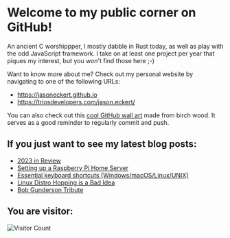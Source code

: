 # Welcome to my public corner on GitHub! 
An ancient C worshippper, I mostly dabble in Rust today, as well as play with the odd JavaScript framework.
I take on at least one project per year that piques my interest, but you won't find those here ;-)

Want to know more about me? Check out my personal website by navigating to one of the following URLs:
- https://jasoneckert.github.io
- https://triosdevelopers.com/jason.eckert/

You can also check out this [cool GitHub wall art](https://triosdevelopers.com/jason.eckert/stuff/invertocat2.jpg) made from birch wood. It serves as a good reminder to regularly commit and push.

## If you just want to see my latest blog posts:
<!-- BLOG-POST-LIST:START -->
- [2023 in Review](https://jasoneckert.github.io/myblog/2023-in-review/)
- [Setting up a Raspberry Pi Home Server](https://jasoneckert.github.io/myblog/pi-home-server/)
- [Essential keyboard shortcuts &lpar;Windows/macOS/Linux/UNIX&rpar;](https://jasoneckert.github.io/myblog/shortcuts/)
- [Linux Distro Hopping is a Bad Idea](https://jasoneckert.github.io/myblog/distro-hopping/)
- [Bob Gunderson Tribute](https://jasoneckert.github.io/myblog/bob-gunderson/)
<!-- BLOG-POST-LIST:END -->

<!--
**jasoneckert/jasoneckert** is a ✨ _special_ ✨ repository because its `README.md` (this file) appears on your GitHub profile.

Here are some ideas to get you started:

- 🔭 I’m currently working on ...
- 🌱 I’m currently learning ...
- 👯 I’m looking to collaborate on ...
- 🤔 I’m looking for help with ...
- 💬 Ask me about ...
- 📫 How to reach me: ...
- 😄 Pronouns: ...
- ⚡ Fun fact: ...
-->
## You are visitor: 
![Visitor Count](https://profile-counter.glitch.me/jasoneckert/count.svg)
